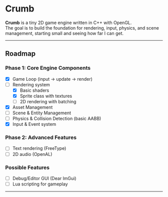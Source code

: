 # Crumb

**Crumb** is a tiny 2D game engine written in C++ with OpenGL.  
The goal is to build the foundation for rendering, input, physics, and scene management, starting small and seeing how far I can get.

---

## Roadmap

### Phase 1: Core Engine Components

- [x] Game Loop (input → update → render)
- [ ] Rendering system
  - [x] Basic shaders
  - [x] Sprite class with textures
  - [ ] 2D rendering with batching
- [x] Asset Management
- [ ] Scene & Entity Management
- [ ] Physics & Collision Detection (basic AABB)
- [x] Input & Event system

### Phase 2: Advanced Features

- [ ] Text rendering (FreeType)
- [ ] 2D audio (OpenAL)

### Possible Features

- [ ] Debug/Editor GUI (Dear ImGui)
- [ ] Lua scripting for gameplay

---
